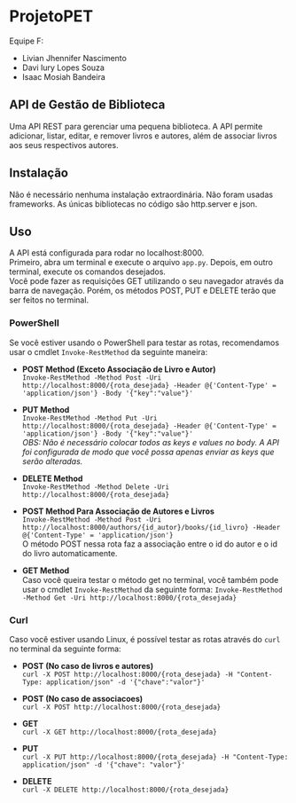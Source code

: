 # ProjetoPET
Equipe F:
  - Livian Jhennifer Nascimento
  - Davi Iury Lopes Souza
  - Isaac Mosiah Bandeira

## API de Gestão de Biblioteca
Uma API REST para gerenciar uma pequena biblioteca. A API permite
adicionar, listar, editar, e remover livros e autores, além de associar livros aos seus respectivos
autores.

## Instalação
Nâo é necessário nenhuma instalação extraordinária. Não foram usadas frameworks. As únicas bibliotecas no código são http.server e json.

## Uso
A API está configurada para rodar no localhost:8000. <br/>
Primeiro, abra um terminal e execute o arquivo `app.py`. Depois, em outro terminal, execute os comandos desejados. <br/>
Você pode fazer as requisições GET utilizando o seu navegador através da barra de navegação. Porém, os métodos POST, PUT e DELETE terão que ser feitos no terminal.

### PowerShell
Se você estiver usando o PowerShell para testar as rotas, recomendamos usar o cmdlet `Invoke-RestMethod` da seguinte maneira:
  - **POST Method (Exceto Associação de Livro e Autor)** <br/>
`Invoke-RestMethod -Method Post -Uri http://localhost:8000/{rota_desejada} -Header @{'Content-Type' = 'application/json'} -Body '{"key":"value"}'` <br/>

  - **PUT Method** <br/>
`Invoke-RestMethod -Method Put -Uri http://localhost:8000/{rota_desejada} -Header @{'Content-Type' = 'application/json'} -Body '{"key":"value"}'` <br/>
_OBS: Não é necessário colocar todos as keys e values no body. A API foi configurada de modo que você possa apenas enviar as keys que serão alteradas._ <br/>

  - **DELETE Method** <br/>
`Invoke-RestMethod -Method Delete -Uri http://localhost:8000/{rota_desejada}` <br/>

  - **POST Method Para Associação de Autores e Livros** <br/>
`Invoke-RestMethod -Method Post -Uri http://localhost:8000/authors/{id_autor}/books/{id_livro} -Header @{'Content-Type' = 'application/json'}` <br/>
O método POST nessa rota faz a associação entre o id do autor e o id do livro automaticamente. <br/>

  - **GET Method** <br/>
Caso você queira testar o método get no terminal, você também pode usar o cmdlet `Invoke-RestMethod` da seguinte forma:
`Invoke-RestMethod -Method Get -Uri http://localhost:8000/{rota_desejada}`

### Curl
Caso você estiver usando Linux, é possível testar as rotas através do `curl` no terminal da seguinte forma:
 - **POST (No caso de livros e autores)** <br/>
`curl -X POST http://localhost:8000/{rota_desejada} -H "Content-Type: application/json" -d '{"chave":"valor"}'` <br/>

 - **POST (No caso de associacoes)** <br/>
`curl -X POST http://localhost:8000/{rota_desejada}`

 - **GET** <br/>
`curl -X GET http://localhost:8000/{rota_desejada}`

 - **PUT** <br/>
 `curl -X PUT http://localhost:8000/{rota_desejada} -H "Content-Type: application/json" -d '{"chave": "valor"}'`

 - **DELETE** <br/>
`curl -X DELETE http://localhost:8000/{rota_desejada}`


  
